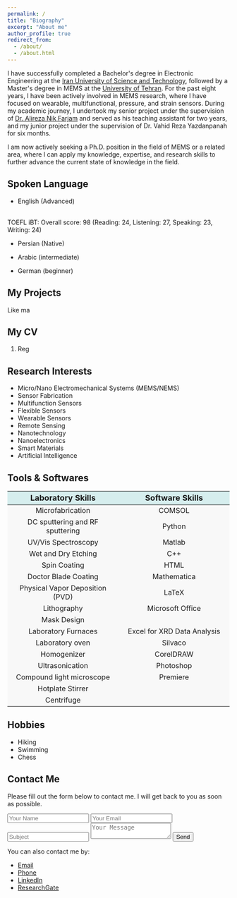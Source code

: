 ```yaml
---
permalink: /
title: "Biography"
excerpt: "About me"
author_profile: true
redirect_from: 
  - /about/
  - /about.html
---
```



I have successfully completed a Bachelor's degree in Electronic Engineering at the <a href="https://www.iust.ac.ir/en">Iran University of Science and Technology</a>, followed by a Master's degree in MEMS at the <a href="https://ut.ac.ir/en">University of Tehran</a>. For the past eight years, I have been actively involved in MEMS research, where I have focused on wearable, multifunctional, pressure, and strain sensors. During my academic journey, I undertook my senior project under the supervision of <a href="https://scholar.google.com/citations?user=cGcTjmq0Uh4C&hl=en
">Dr. Alireza Nik Farjam</a> and served as his teaching assistant for two years, and my junior project under the supervision of Dr. Vahid Reza Yazdanpanah for six months.

I am now actively seeking a Ph.D. position in the field of MEMS or a related area, where I can apply my knowledge, expertise, and research skills to further advance the current state of knowledge in the field.



Spoken Language
------

* English (Advanced)
<br> 
TOEFL iBT: Overall score: 98 (Reading: 24, Listening: 27, Speaking: 23, Writing: 24)

* Persian (Native)

* Arabic (intermediate)

* German (beginner)



My Projects
------
Like ma

My CV
------
1. Reg



Research Interests
------
* Micro/Nano Electromechanical Systems (MEMS/NEMS)
* Sensor Fabrication
* Multifunction Sensors
* Flexible Sensors
* Wearable Sensors
* Remote Sensing 
* Nanotechnology
* Nanoelectronics
* Smart Materials
* Artificial Intelligence



Tools & Softwares
------
<table class="table table-bordered table-striped">
  <thead>
    <tr>
      <th style="text-align: center; background-color: #D6EEEE; font-size:18px">Laboratory Skills</th>
      <th style="text-align: center; background-color: #D6EEEE; font-size:18px">Software Skills</th>
    </tr>
  </thead>
  <tbody>
    <tr>
      <td style="width: 50%;text-align: center; background-color: #F8F8F8">Microfabrication</td>
      <td style="width: 50%;text-align: center; background-color: #F8F8F8">COMSOL</td>
    </tr>
    <tr>
      <td style="width: 50%;text-align: center; background-color: #F8F8F8">DC sputtering and RF sputtering</td>
      <td style="width: 50%;text-align: center; background-color: #F8F8F8">Python</td>
    </tr>
    <tr>
      <td style="width: 50%;text-align: center; background-color: #F8F8F8">UV/Vis Spectroscopy</td>
      <td style="width: 50%;text-align: center; background-color: #F8F8F8">Matlab</td>
    </tr>
    <tr>
      <td style="width: 50%;text-align: center; background-color: #F8F8F8">Wet and Dry Etching</td>
      <td style="width: 50%;text-align: center; background-color: #F8F8F8">C++</td>
    </tr>
    <tr>
      <td style="width: 50%;text-align: center; background-color: #F8F8F8">Spin Coating</td>
      <td style="width: 50%;text-align: center; background-color: #F8F8F8">HTML</td>
    </tr>
    <tr>
      <td style="width: 50%;text-align: center; background-color: #F8F8F8">Doctor Blade Coating</td>
      <td style="width: 50%;text-align: center; background-color: #F8F8F8">Mathematica</td>
    </tr>
    <tr>
      <td style="width: 50%;text-align: center; background-color: #F8F8F8">Physical Vapor Deposition (PVD)</td>
      <td style="width: 50%;text-align: center; background-color: #F8F8F8">LaTeX</td>
    </tr>
    <tr>
      <td style="width: 50%;text-align: center; background-color: #F8F8F8">Lithography</td>
      <td style="width: 50%;text-align: center; background-color: #F8F8F8">Microsoft Office</td>
    </tr>
     <tr>
      <td style="width: 50%;text-align: center; background-color: #F8F8F8">Mask Design</td>
      <td style="width: 50%;text-align: center; background-color: #F8F8F8"></td>
    </tr>
    <tr>
      <td style="width: 50%;text-align: center; background-color: #F8F8F8">Laboratory Furnaces</td>
      <td style="width: 50%;text-align: center; background-color: #F8F8F8">Excel for XRD Data Analysis</td>
    </tr>
     <tr>
      <td style="width: 50%;text-align: center; background-color: #F8F8F8">Laboratory oven</td>
      <td style="width: 50%;text-align: center; background-color: #F8F8F8">Silvaco</td>
    </tr>
    <tr>
      <td style="width: 50%;text-align: center; background-color: #F8F8F8">Homogenizer</td>
      <td style="width: 50%;text-align: center; background-color: #F8F8F8">CorelDRAW</td>
    </tr>
    <tr>
      <td style="width: 50%;text-align: center; background-color: #F8F8F8">Ultrasonication</td>
      <td style="width: 50%;text-align: center; background-color: #F8F8F8">Photoshop</td>
    </tr>
     <tr>
      <td style="width: 50%;text-align: center; background-color: #F8F8F8">Compound light microscope</td>
      <td style="width: 50%;text-align: center; background-color: #F8F8F8">Premiere</td>
    </tr>
    <tr>
      <td style="width: 50%;text-align: center; background-color: #F8F8F8">Hotplate Stirrer</td>
      <td style="width: 50%;text-align: center; background-color: #F8F8F8"></td>
    </tr>
    <tr>
      <td style="width: 50%;text-align: center; background-color: #F8F8F8">Centrifuge</td>
      <td style="width: 50%;text-align: center; background-color: #F8F8F8"></td>
    </tr>
  </tbody>
</table>




**Hobbies**
------

* Hiking
* Swimming
* Chess

  

Contact Me
------

<section class="contact-me">
  <div class="row">
    <div class="col-md-6">
      <p>
        Please fill out the form below to contact me. I will get back to you as soon as possible.
      </p>
      <form action="mailto:hediehsavari@gmail.com" method="post">
        <input type="hidden" name="from" value="your@email.address">
        <input type="text" name="name" placeholder="Your Name">
        <input type="email" name="email" placeholder="Your Email">
        <input type="text" name="subject" placeholder="Subject">
        <textarea name="message" placeholder="Your Message"></textarea>
        <button type="submit">Send</button>
      </form>
    </div>
    <div class="col-md-6">
      <p>
        You can also contact me by:
      </p>
      <ul>
        <li><a href="mailto:hediehsavari@gmail.com">Email</a></li>
        <li><a href="tel:+989370763755">Phone</a></li>
        <li><a href="https://www.linkedin.com/in/hediyeh-savari-6b065b106/">LinkedIn</a></li>
        <li><a href="https://www.researchgate.net/profile/Hediyeh-Savari">ResearchGate</a></li>
      </ul>
    </div>
  </div>
</section>




